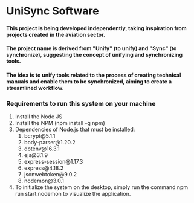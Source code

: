<h1>UniSync Software</h1>
    
<h4>This project is being developed independently, taking inspiration from projects created in the aviation sector.</h4>
<h4>The project name is derived from "Unify" (to unify) and "Sync" (to synchronize), suggesting the concept of unifying and synchronizing tools.</h4>
<h4>The idea is to unify tools related to the process of creating technical manuals and enable them to be synchronized, aiming to create a streamlined workflow.</h4>

<h3>Requirements to run this system on your machine</h3>
<ol>
    <li>Install the Node JS</li>
    <li>Install the NPM (npm install -g npm)</li>
    <li>Dependencies of Node.js that must be installed:
        <ol>
            <li>bcrypt@5.1.1</li>
            <li>body-parser@1.20.2</li>
            <li>dotenv@16.3.1</li>
            <li>ejs@3.1.9</li>
            <li>express-session@1.17.3</li>
            <li>express@4.18.2</li>
            <li>jsonwebtoken@9.0.2</li>
            <li>nodemon@3.0.1</li>
        </ol>
    </li>
    <li>To initialize the system on the desktop, simply run the command npm run start:nodemon to visualize the application.</li>
</ol>